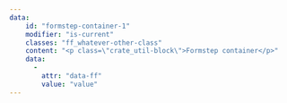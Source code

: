 ```yaml
---
data:
    id: "formstep-container-1"
    modifier: "is-current"
    classes: "ff_whatever-other-class"
    content: "<p class=\"crate_util-block\">Formstep container</p>"
    data:
      -
        attr: "data-ff"
        value: "value"        
---
```

